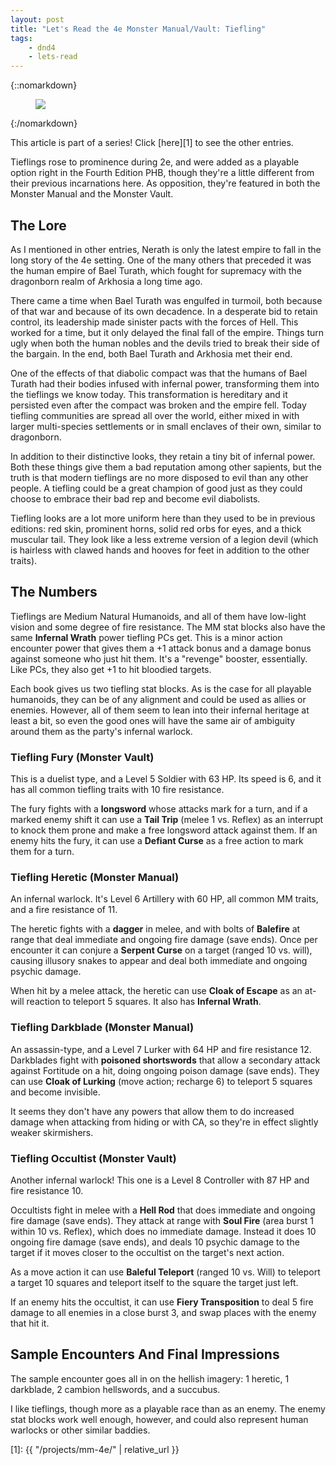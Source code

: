 ```yaml
---
layout: post
title: "Let's Read the 4e Monster Manual/Vault: Tiefling"
tags:
    - dnd4
    - lets-read
---
```


{::nomarkdown}
<figure class="right">
  <img src="{{ "/assets/wir-mm-4e-tiefling.png" | absolute_url }}"/>
</figure>
{:/nomarkdown}

This article is part of a series! Click [here][1] to see the other entries.

Tieflings rose to prominence during 2e, and were added as a playable option
right in the Fourth Edition PHB, though they're a little different from their
previous incarnations here. As opposition, they're featured in both the Monster
Manual and the Monster Vault.

## The Lore

As I mentioned in other entries, Nerath is only the latest empire to fall in the
long story of the 4e setting. One of the many others that preceded it was the
human empire of Bael Turath, which fought for supremacy with the dragonborn
realm of Arkhosia a long time ago.

There came a time when Bael Turath was engulfed in turmoil, both because of that
war and because of its own decadence. In a desperate bid to retain control, its
leadership made sinister pacts with the forces of Hell. This worked for a time,
but it only delayed the final fall of the empire. Things turn ugly when both the
human nobles and the devils tried to break their side of the bargain. In the
end, both Bael Turath and Arkhosia met their end.

One of the effects of that diabolic compact was that the humans of Bael Turath
had their bodies infused with infernal power, transforming them into the
tieflings we know today. This transformation is hereditary and it persisted even
after the compact was broken and the empire fell. Today tiefling communities are
spread all over the world, either mixed in with larger multi-species settlements
or in small enclaves of their own, similar to dragonborn.

In addition to their distinctive looks, they retain a tiny bit of infernal
power. Both these things give them a bad reputation among other sapients, but
the truth is that modern tieflings are no more disposed to evil than any other
people. A tiefling could be a great champion of good just as they could choose
to embrace their bad rep and become evil diabolists.

Tiefling looks are a lot more uniform here than they used to be in previous
editions: red skin, prominent horns, solid red orbs for eyes, and a thick
muscular tail. They look like a less extreme version of a legion devil (which is
hairless with clawed hands and hooves for feet in addition to the other traits).

## The Numbers

Tieflings are Medium Natural Humanoids, and all of them have low-light vision
and some degree of fire resistance. The MM stat blocks also have the same
**Infernal Wrath** power tiefling PCs get. This is a minor action encounter
power that gives them a +1 attack bonus and a damage bonus against someone who
just hit them. It's a "revenge" booster, essentially. Like PCs, they also get +1
to hit bloodied targets.

Each book gives us two tiefling stat blocks. As is the case for all playable
humanoids, they can be of any alignment and could be used as allies or
enemies. However, all of them seem to lean into their infernal heritage at least
a bit, so even the good ones will have the same air of ambiguity around them as
the party's infernal warlock.

### Tiefling Fury (Monster Vault)

This is a duelist type, and a Level 5 Soldier with 63 HP. Its speed is 6, and it
has all common tiefling traits with 10 fire resistance.

The fury fights with a **longsword** whose attacks mark for a turn, and if a
marked enemy shift it can use a **Tail Trip** (melee 1 vs. Reflex) as an
interrupt to knock them prone and make a free longsword attack against them. If
an enemy hits the fury, it can use a **Defiant Curse** as a free action to mark
them for a turn.

### Tiefling Heretic (Monster Manual)

An infernal warlock. It's Level 6 Artillery with 60 HP, all common MM traits,
and a fire resistance of 11.

The heretic fights with a **dagger** in melee, and with bolts of **Balefire** at
range that deal immediate and ongoing fire damage (save ends). Once per
encounter it can conjure a **Serpent Curse** on a target (ranged 10 vs. will),
causing illusory snakes to appear and deal both immediate and ongoing psychic
damage.

When hit by a melee attack, the heretic can use **Cloak of Escape** as an
at-will reaction to teleport 5 squares. It also has **Infernal Wrath**.

### Tiefling Darkblade (Monster Manual)

An assassin-type, and a Level 7 Lurker with 64 HP and fire
resistance 12. Darkblades fight with **poisoned shortswords** that allow a
secondary attack against Fortitude on a hit, doing ongoing poison damage (save
ends). They can use **Cloak of Lurking** (move action; recharge 6) to teleport 5
squares and become invisible.

It seems they don't have any powers that allow them to do increased damage when
attacking from hiding or with CA, so they're in effect slightly weaker
skirmishers.

### Tiefling Occultist (Monster Vault)

Another infernal warlock! This one is a Level 8 Controller with 87 HP and fire
resistance 10.

Occultists fight in melee with a **Hell Rod** that does immediate and ongoing
fire damage (save ends). They attack at range with **Soul Fire** (area burst 1
within 10 vs. Reflex), which does no immediate damage. Instead it does 10
ongoing fire damage (save ends), and deals 10 psychic damage to the target if it
moves closer to the occultist on the target's next action.

As a move action it can use **Baleful Teleport** (ranged 10 vs. Will) to
teleport a target 10 squares and teleport itself to the square the target just
left.

If an enemy hits the occultist, it can use **Fiery Transposition** to deal 5
fire damage to all enemies in a close burst 3, and swap places with the enemy
that hit it.

## Sample Encounters And Final Impressions

The sample encounter goes all in on the hellish imagery: 1 heretic, 1 darkblade,
2 cambion hellswords, and a succubus.

I like tieflings, though more as a playable race than as an enemy. The enemy
stat blocks work well enough, however, and could also represent human warlocks
or other similar baddies.

[1]: {{ "/projects/mm-4e/" | relative_url }}
